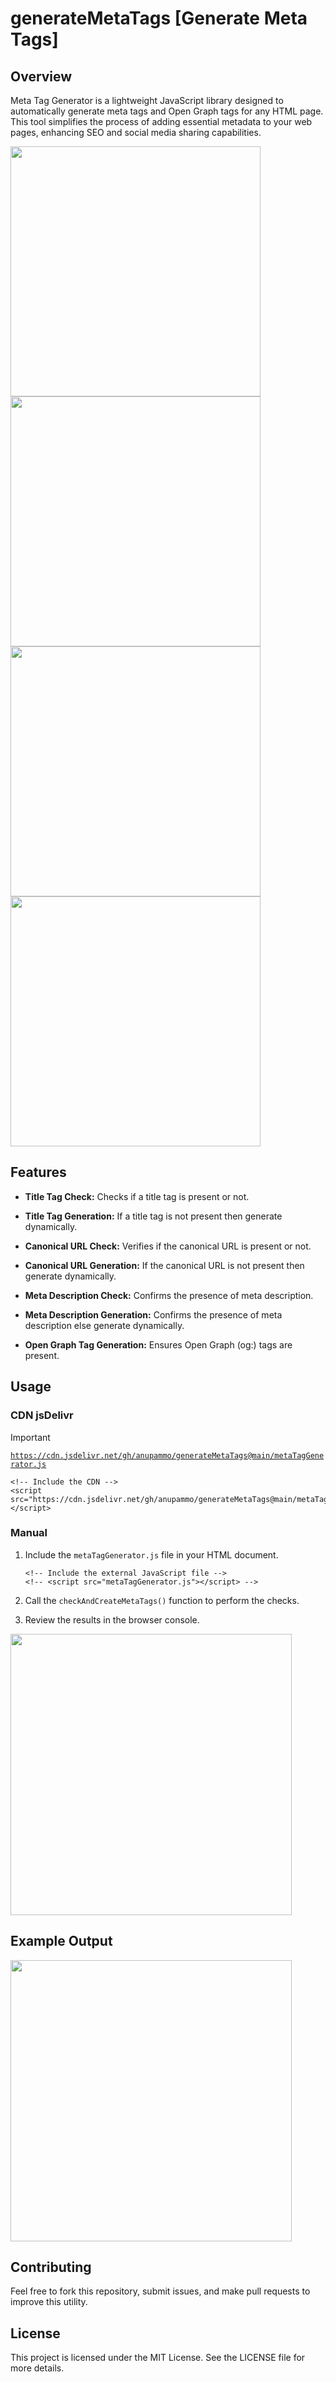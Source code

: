 # generateMetaTags [Generate Meta Tags] 
## Overview

Meta Tag Generator is a lightweight JavaScript library designed to automatically generate meta tags and Open Graph tags for any HTML page. This tool simplifies the process of adding essential metadata to your web pages, enhancing SEO and social media sharing capabilities. 

<img src="https://github.com/user-attachments/assets/e1c17375-06a4-4148-b1a5-ba548b3b8e62" width="400"></img> 
<img src="https://github.com/user-attachments/assets/02e70e86-d864-4afd-98fb-539da1d9ce0a" width="400"></img> 
<img src="https://github.com/user-attachments/assets/e0c3c113-11de-4331-9737-4f6c352cf2c3" width="400"></img> 
<img src="https://github.com/user-attachments/assets/53bc9465-4549-48c3-bca2-3666012dd323" width="400"></img> 

## Features 

- **Title Tag Check:** Checks if a title tag is present or not.

- **Title Tag Generation:** If a title tag is not present then generate dynamically.

- **Canonical URL Check:** Verifies if the canonical URL is present or not.

- **Canonical URL Generation:** If the canonical URL is not present then generate dynamically.

- **Meta Description Check:** Confirms the presence of meta description.

- **Meta Description Generation:** Confirms the presence of meta description else generate dynamically.

- **Open Graph Tag Generation:** Ensures Open Graph (og:) tags are present.

## Usage
### CDN jsDelivr
 
> [!IMPORTANT] 
> [`https://cdn.jsdelivr.net/gh/anupammo/generateMetaTags@main/metaTagGenerator.js`](https://cdn.jsdelivr.net/gh/anupammo/generateMetaTags@main/metaTagGenerator.js)
> 
> ```
> <!-- Include the CDN -->
> <script src="https://cdn.jsdelivr.net/gh/anupammo/generateMetaTags@main/metaTagGenerator.js"></script>
> ```


### Manual 

1. Include the `metaTagGenerator.js` file in your HTML document.
   
   ```
   <!-- Include the external JavaScript file -->
   <!-- <script src="metaTagGenerator.js"></script> -->
   ```

3. Call the `checkAndCreateMetaTags()` function to perform the checks.

4. Review the results in the browser console.
 
<img src="https://github.com/user-attachments/assets/6a3dd282-850e-461e-aabe-41c611e74474" width="450"></img> 


## Example Output 

<img src="https://github.com/user-attachments/assets/5ad74368-b9ce-4f88-af8f-2c30a05a68b0" width="450"></img> 

## Contributing
Feel free to fork this repository, submit issues, and make pull requests to improve this utility.

## License
This project is licensed under the MIT License. See the LICENSE file for more details.
